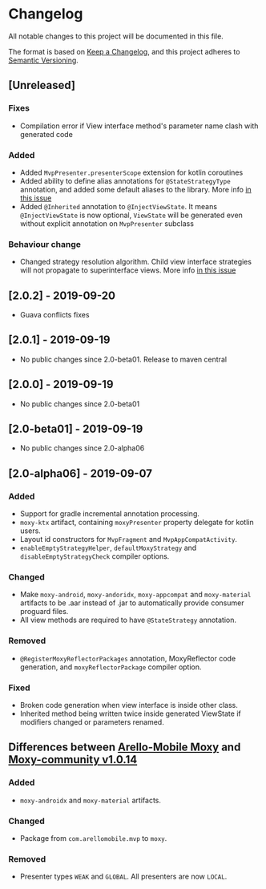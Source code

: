 # Changelog
All notable changes to this project will be documented in this file.

The format is based on [Keep a Changelog](https://keepachangelog.com/en/1.0.0/),
and this project adheres to [Semantic Versioning](https://semver.org/spec/v2.0.0.html).


## [Unreleased]
### Fixes
- Compilation error if View interface method's parameter name clash with generated code

### Added
- Added `MvpPresenter.presenterScope` extension for kotlin coroutines
- Added ability to define alias annotations for `@StateStrategyType` annotation, and added some default aliases to the library. More info [in this issue](https://github.com/moxy-community/Moxy/issues/72)
- Added `@Inherited` annotation to `@InjectViewState`. It means `@InjectViewState` is now optional, `ViewState` will be generated even without explicit annotation on `MvpPresenter` subclass

### Behaviour change
- Changed strategy resolution algorithm. Child view interface strategies will not propagate to superinterface views. More info [in this issue](https://github.com/moxy-community/Moxy/issues/70)


## [2.0.2] - 2019-09-20
- Guava conflicts fixes


## [2.0.1] - 2019-09-19
- No public changes since 2.0-beta01. Release to maven central


## [2.0.0] - 2019-09-19
- No public changes since 2.0-beta01


## [2.0-beta01] - 2019-09-19
- No public changes since 2.0-alpha06


## [2.0-alpha06] - 2019-09-07
### Added
- Support for gradle incremental annotation processing.
- `moxy-ktx` artifact, containing `moxyPresenter` property delegate for kotlin users.
- Layout id constructors for `MvpFragment` and `MvpAppCompatActivity`.
- `enableEmptyStrategyHelper`, `defaultMoxyStrategy` and `disableEmptyStrategyCheck` compiler options.

### Changed
- Make `moxy-android`, `moxy-andoridx`, `moxy-appcompat` and `moxy-material` artifacts to be .aar instead of .jar
to automatically provide consumer proguard files.
- All view methods are required to have `@StateStrategy` annotation.

### Removed
- `@RegisterMoxyReflectorPackages` annotation, MoxyReflector code generation, and `moxyReflectorPackage` compiler option.

### Fixed
- Broken code generation when view interface is inside other class.
- Inherited method being written twice inside generated ViewState if modifiers changed or parameters renamed.


## Differences between [Arello-Mobile Moxy](https://github.com/Arello-Mobile/Moxy) and [Moxy-community v1.0.14](https://github.com/moxy-community/Moxy/tree/1.0.14)
### Added
- `moxy-androidx` and `moxy-material` artifacts.

### Changed
- Package from `com.arellomobile.mvp` to `moxy`.

### Removed
- Presenter types `WEAK` and `GLOBAL`. All presenters are now `LOCAL`.